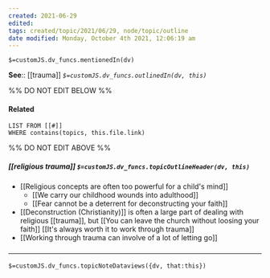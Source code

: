 ```yaml
---
created: 2021-06-29
edited: 
tags: created/topic/2021/06/29, node/topic/outline
date modified: Monday, October 4th 2021, 12:06:19 am
---
```

`$=customJS.dv_funcs.mentionedIn(dv)`


**See**:: [[trauma]] 
*`$=customJS.dv_funcs.outlinedIn(dv, this)`*

%% DO NOT EDIT BELOW %%
#### Related 
```dataview
LIST FROM [[#]]
WHERE contains(topics, this.file.link)
```
%% DO NOT EDIT ABOVE %%
##### [[religious trauma]] `$=customJS.dv_funcs.topicOutlineHeader(dv, this)`

- [[Religious concepts are often too powerful for a child's mind]]
	- [[We carry our childhood wounds into adulthood]]
	- [[Fear cannot be a deterrent for deconstructing your faith]]
- [[Deconstruction (Christianity)]] is often a large part of dealing with religious [[trauma]], but [[You can leave the church without loosing your faith]] [[It's always worth it to work through trauma]]
- [[Working through trauma can involve of a lot of letting go]]

### <hr class="dataviews"/>

`$=customJS.dv_funcs.topicNoteDataviews({dv, that:this})`

